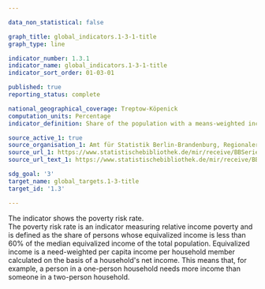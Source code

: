 ```yaml
---

data_non_statistical: false

graph_title: global_indicators.1-3-1-title
graph_type: line

indicator_number: 1.3.1
indicator_name: global_indicators.1-3-1-title
indicator_sort_order: 01-03-01

published: true
reporting_status: complete

national_geographical_coverage: Treptow-Köpenick
computation_units: Percentage
indicator_definition: Share of the population with a means-weighted income below the state-specific at-risk-of-poverty threshold

source_active_1: true
source_organisation_1: Amt für Statistik Berlin-Brandenburg, Regionaler Sozialbericht
source_url_1: https://www.statistischebibliothek.de/mir/receive/BBSerie_mods_00001126
source_url_text_1: https://www.statistischebibliothek.de/mir/receive/BBSerie_mods_00001126

sdg_goal: '3'
target_name: global_targets.1-3-title
target_id: '1.3'

---
```


The indicator shows the poverty risk rate. <br>
The poverty risk rate is an indicator measuring relative income poverty and is defined as the share of persons whose equivalized income is less than 60% of the median equivalized income of the total population.
Equivalized income is a need-weighted per capita income per household member calculated on the basis of a household's net income. This means that, for example, a person in a one-person household needs more income than someone in a two-person household.

